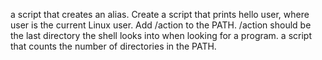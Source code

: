 a script that creates an alias.
Create a script that prints hello user, where user is the current Linux user.
Add /action to the PATH. /action should be the last directory the shell looks into when looking for a program.
a script that counts the number of directories in the PATH.
